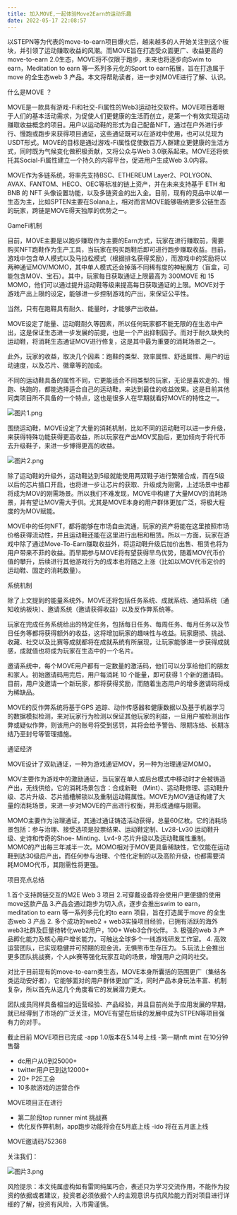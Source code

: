 ```yaml
---
title: 加入MOVE,一起体验Move2Earn的运动乐趣
date: 2022-05-17 22:08:57
---
```

以STEPN等为代表的move-to-earn项目爆火后，越来越多的人开始关注到这个板块，并引领了运动赚取收益的风潮。而MOVE旨在打造受众面更广、收益更高的move-to-earn 2.0生态，MOVE将不仅限于跑步，未来也将逐步向Swim to earn，Meditation to earn 等一系列多元化的Sport to earn拓展，旨在打造属于move 的全生态web 3 产品。本文将帮助读者，进一步对MOVE进行了解、认识。

什么是MOVE ？

MOVE是一款具有游戏-Fi和社交-Fi属性的Web3运动社交软件。MOVE项目着眼于人们的基本活动需求，为促使人们更健康的生活而创立，是第一个有效实现运动赚取收益概念的项目。用户以运动鞋的形式为自己配备NFT，通过在户外进行步行、慢跑或跑步来获得项目通证，这些通证既可以在游戏中使用，也可以兑现为USDT形式。MOVE的目标是通过游戏-Fi属性促使数百万人群建立更健康的生活方式，同时既为气候变化做积极贡献，又将公众与Web 3.0联系起来。MOVE还将依托其Social-Fi属性建立一个持久的内容平台，促进用户生成Web 3.0内容。

MOVE作为多链系统，将率先支持BSC、ETHEREUM Layer2、POLYGON、AVAX、FANTOM、HECO、OEC等标准的链上资产，并在未来支持基于 ETH 和 BNB 的 NFT 头像设置功能，以及多链资金的出入金。目前，现有的竞品中以单一生态为主，比如SPTEN主要在Solana上，相对而言MOVE能够吸纳更多公链生态的玩家，跨链是MOVE得天独厚的优势之一。

GameFi机制

目前，MOVE主要是以跑步赚取作为主要的Earn方式，玩家在进行赚取前，需要购买NFT跑鞋作为生产工具，当玩家在购买跑鞋后即可进行跑步赚取收益。目前，游戏中包含单人模式以及马拉松模式（根据排名获得奖励），而游戏中的奖励将以两种通证MOV/MOMO，其中单人模式还会掉落不同稀有度的神秘魔方（盲盒，可能包含MOV、宝石）。其中，玩家每日获取通证上限最高为 300MOVE 和 15 MOMO，他们可以通过提升运动鞋等级来提高每日获取通证的上限。MOVE对于游戏产出上限的设定，能够进一步控制游戏的产出，来保证公平性。

当然，只有在跑鞋具有耐久、能量时，才能够产出收益。

MOVE设定了能量、运动鞋耐久等因素，所以任何玩家都不能无限的在生态中产出，这是保证生态进一步发展的前提，也是一个产出抑制因子。而对于耐久缺失的运动鞋，将消耗生态通证MOV进行修复，这是其中最为重要的消耗场景之一。

此外，玩家的收益，取决几个因素：跑鞋的类型、效率属性、舒适属性、用户的运动速度，以及芯片、徽章等的加成。

不同的运动鞋具备的属性不同，它更能适合不同类型的玩家，无论是喜欢走的、慢跑、快跑的，都能选择适合自己的运动鞋，来达到最佳的收益效果。这是目前其他同类项目所不具备的一个特点，这也是很多人在早期就看好MOVE的特性之一。

![图片1.png](https://smartsignature-img.oss-cn-hongkong.aliyuncs.com/article/2022/05/17/57d9c067be9d22d6c75116b8b514fd09.png)

围绕运动鞋，MOVE设定了大量的消耗机制，比如不同的运动鞋可以进一步升级，来获得特殊功能获得更高收益，所以玩家在产出MOV奖励后，更加倾向于将代币去升级鞋子，来进一步博得更高的收益。

![图片2.png](https://smartsignature-img.oss-cn-hongkong.aliyuncs.com/article/2022/05/17/340e44bd361b18a67adadb7f97e47934.png)

除了运动鞋的升级外，运动鞋达到5级就能使用两双鞋子进行繁殖合成，而在5级以后的芯片插口开启，也将进一步让芯片的获取、升级成为刚需，上述场景中也都将成为MOV的刚需场景。所以我们不难发现，MOVE中构建了大量MOV的消耗场景，并有望让MOV需大于供。尤其是MOVE本身的用户群体更加广泛，将极大程度的为MOV赋能。

MOVE中的任何NFT，都将能够在市场自由流通，玩家的资产将能在这里按照市场价格获得流动性，并且运动鞋还能在这里进行出租和租赁。所以一方面，玩家在游戏中除了通过Move-To-Earn赚取收益外，将运动鞋升级后加价出售、租赁也将为用户带来不菲的收益。而早期参与MOVE将有望获得早鸟优势，随着MOV代币价值的攀升，后续进行其他游戏行为的成本也将随之上涨（比如以MOV代币定价的运动鞋、固定的消耗数量）。

系统机制

除了上文提到的能量系统外，MOVE还将包括任务系统、成就系统、通知系统（通知收纳板块）、邀请系统（邀请获得收益）以及反作弊系统等。

玩家在完成任务系统给出的特定任务，包括每日任务、每周任务、每月任务以及节日任务等都将获得额外的收益，这将增加玩家的趣味性与收益。玩家磨损、挑战、收藏、社交以及比赛等成就都将在成就系统有所展现，让玩家能够进一步获得成就感，成就值也将成为玩家在生态中的一个名片。

邀请系统中，每个MOVE用户都有一定数量的激活码，他们可以分享给他们的朋友和家人。初始邀请码用完后，用户每消耗 10 个能量，即可获得 1 个新的邀请码。目前，用户没邀请一个新玩家，都将获得奖励，而随着生态用户的增多邀请码将成为稀缺品。

MOVE的反作弊系统将基于GPS 追踪、动作传感器和健康数据以及基于机器学习的数据模拟检测，来对玩家行为检测以保证其他玩家的利益，一旦用户被检测出作弊或疑似作弊，则该用户的账号将受到惩罚，其将会给予警告、限期冻结、长期冻结乃至封号等管理措施。

通证经济

MOVE设计了双轨通证，一种为游戏通证MOV，另一种为治理通证MOMO。

MOV主要作为游戏中的激励通证，当玩家在单人或后台模式中移动时才会被铸造产出，无线供给。它的消耗场景包含：合成新鞋 （Mint）、运动鞋修理、运动鞋升级、芯片升级、芯片插槽解锁以及重制运动鞋属性。MOVE为MOV通证构建了大量的消耗场景，来进一步对MOVE的产出进行权衡，并形成通缩与刚需。

MOMO主要作为治理通证，其通过通证铸造活动获得，总量60亿枚。它的消耗场景包括：参与治理、接受选项是投票结果、运动鞋定制、Lv28-Lv30 运动鞋升级、史诗和传奇的Shoe- Minting、Lv4-9 芯片升级以及运动鞋属性重制。MOMO的产出每三年减半一次。MOMO相对于MOV更具备稀缺性，它仅能在运动鞋到达30级后产出，而任何参与治理、个性化定制的以及高阶升级，也都需要消耗MOMO代币，其刚需性将更强。

项目亮点总结

1.首个支持跨链交互的M2E Web 3 项目
2.可穿戴设备将会使用户更便捷的使用move这款产品
3.产品会通过跑步为切入点，逐步会推出swim to earn，meditation to earn 等一系列多元化的to earn 项目，旨在打造属于move 的全生态web 3 产品
2. 多个成功的web2 + web3实操项目经验，已拥有活跃的海外web3社群及巨量待转化web2用户，100+ Web3合作伙伴。
3. 极强的web 3 产品孵化能力及核心用户增长能力。可触达全球多个一线游戏研发工作室。
4. 高效运营团队，已实现稳健并可预期的现金流，无惧熊市生存压力。
5.玩法上会推出更多团队挑战赛，个人pk赛等强化玩家互动的场景，增强用户之间的社交。

对比于目前现有的move-to-earn类生态，MOVE本身所囊括的范围更广（集结各类运动安好者），它能够面对的用户群体更加广泛，同时产品本身玩法丰富、机制复杂，所以首先从这几个角度看它的发展潜力更大。

团队成员同样具备相当的运营经验、产品经验，并且目前尚处于应用发展的早期，就已经得到了市场的广泛关注，MOVE有望在后续的发展中成为STPEN等项目强有力的对手。

截止目前
MOVE项目已完成 
-app 1.0版本在5.14号上线
-第一期nft mint 在10分钟售罄
- dc用户从0到25000+
- twitter用户已到达12000+
- 20+ P2E工会
- 10多款游戏的运营合作

MOVE项目正在进行   
- 第二阶段top runner mint 挑战赛
- 优化反作弊机制，app跑步功能将会在5月底上线
-ido 将在五月底上线

MOVE邀请码752368

关注我们：

![图片3.png](https://smartsignature-img.oss-cn-hongkong.aliyuncs.com/article/2022/05/17/1d71841e9857436e28fe355d94ce668e.png)

风险提示：本文纯属虚构如有雷同纯属巧合，表述只为学习交流作用，不能作为投资的依据或者建议，投资者必须依据个人的主观意识与抗风险能力而对项目进行详细的了解，投资有风险，入市需谨慎。


